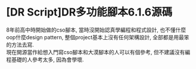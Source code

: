 # [DR Script]DR多功能腳本6.1.6源碼
8年前高中時開始做的cso腳本, 當時沒開始認真學編程和程式設計, 也不懂什麼oop什麼design pattern, 整個project基本上沒有任何架構設計, 全部都是用最笨的方法去寫.  
現在開源當作給想入門寫cso腳本和大漠腳本的人可以有個參考, 但不建議沒有編程基礎的人參考太多, 因為會學壞.
